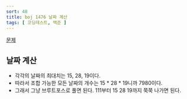 ```yaml
---
sort: 48
title: boj 1476 날짜 계산
tags: [ 코딩테스트, 백준 ]
---
```


[문제](https://www.acmicpc.net/problem/1476)

## 날짜 계산

* 각각의 날짜의 최대치는 15, 28, 19이다.
* 따라서 조합 가능한 모든 날짜의 개수는 15 * 28 * 19니까 7980이다.
* 그래서 그냥 브루트포스로 풀면 된다. 111부터 15 28 19까지 쭉쭉 나가면 된다.

